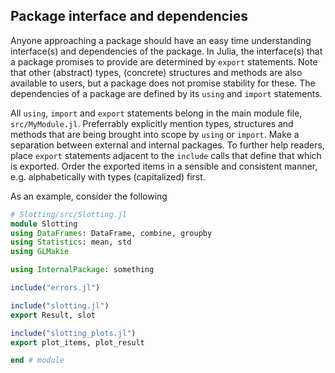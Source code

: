 
## Package interface and dependencies
Anyone approaching a package should have an easy time understanding interface(s) and dependencies of the package. 
In Julia, the interface(s) that a package promises to provide are determined by `export` statements. 
Note that other (abstract) types, (concrete) structures and methods are also available to users, but a package does not promise stability for these. 
The dependencies of a package are defined by its `using` and `import` statements. 

All `using`, `import` and `export` statements belong in the main module file, `src/MyModule.jl`.
Preferrably explicitly mention types, structures and methods that are being brought into scope by `using` or `import`. 
Make a separation between external and internal packages. 
To further help readers, place `export` statements adjacent to the `include` calls that define that which is exported. 
Order the exported items in a sensible and consistent manner, e.g. alphabetically with types (capitalized) first.

As an example, consider the following
````julia
# Slotting/src/Slotting.jl
module Slotting  
using DataFrames: DataFrame, combine, groupby
using Statistics: mean, std
using GLMakie

using InternalPackage: something

include("errors.jl")

include("slotting.jl")
export Result, slot

include("slotting_plots.jl")
export plot_items, plot_result

end # module
````